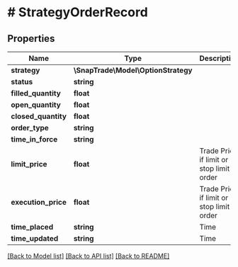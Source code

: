 # # StrategyOrderRecord

## Properties

Name | Type | Description | Notes
------------ | ------------- | ------------- | -------------
**strategy** | **\SnapTrade\Model\OptionStrategy** |  | [optional]
**status** | **string** |  | [optional]
**filled_quantity** | **float** |  | [optional]
**open_quantity** | **float** |  | [optional]
**closed_quantity** | **float** |  | [optional]
**order_type** | **string** |  | [optional]
**time_in_force** | **string** |  | [optional]
**limit_price** | **float** | Trade Price if limit or stop limit order | [optional]
**execution_price** | **float** | Trade Price if limit or stop limit order | [optional]
**time_placed** | **string** | Time | [optional]
**time_updated** | **string** | Time | [optional]

[[Back to Model list]](../../README.md#models) [[Back to API list]](../../README.md#endpoints) [[Back to README]](../../README.md)
